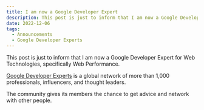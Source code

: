 ```yaml
---
title: I am now a Google Developer Expert
description: This post is just to inform that I am now a Google Developer Expert for Web Technologies, specifically Web Performance.
date: 2022-12-06
tags:
  - Announcements
  - Google Developer Experts
---
```


This post is just to inform that I am now a Google Developer Expert for Web Technologies, specifically Web Performance.

[Google Developer Experts](https://developers.google.com/community/experts) is a global network of more than 1,000 professionals, influencers, and thought leaders.

The community gives its members the chance to get advice and network with other people.
